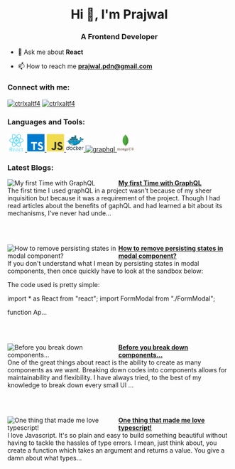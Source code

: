 <h1 align="center">Hi 👋, I'm Prajwal</h1>
<h3 align="center">A Frontend Developer</h3>

- 💬 Ask me about **React**

- 📫 How to reach me **prajwal.pdn@gmail.com**

<h3 align="left">Connect with me:</h3>
<p align="left">
<a href="https://twitter.com/ctrlxaltf4" target="blank"><img align="center" src="https://raw.githubusercontent.com/rahuldkjain/github-profile-readme-generator/master/src/images/icons/Social/twitter.svg" alt="ctrlxaltf4" height="30" width="40" /></a>
<a href="https://linkedin.com/in/ctrlxaltf4" target="blank"><img align="center" src="https://raw.githubusercontent.com/rahuldkjain/github-profile-readme-generator/master/src/images/icons/Social/linked-in-alt.svg" alt="ctrlxaltf4" height="30" width="40" /></a>
</p>

<h3 align="left">Languages and Tools:</h3>
<p align="left"> <a href="https://reactjs.org/" target="_blank" rel="noreferrer"> <img src="https://raw.githubusercontent.com/devicons/devicon/master/icons/react/react-original-wordmark.svg" alt="react" width="40" height="40"/> </a> <a href="https://www.typescriptlang.org/" target="_blank" rel="noreferrer"> <img src="https://raw.githubusercontent.com/devicons/devicon/master/icons/typescript/typescript-original.svg" alt="typescript" width="40" height="40"/> </a> </a> <a href="https://developer.mozilla.org/en-US/docs/Web/JavaScript" target="_blank" rel="noreferrer"> <img src="https://raw.githubusercontent.com/devicons/devicon/master/icons/javascript/javascript-original.svg" alt="javascript" width="40" height="40"/> </a> <a href="https://www.docker.com/" target="_blank" rel="noreferrer"> <img src="https://raw.githubusercontent.com/devicons/devicon/master/icons/docker/docker-original-wordmark.svg" alt="docker" width="40" height="40"/> </a> <a href="https://graphql.org" target="_blank" rel="noreferrer"> <img src="https://www.vectorlogo.zone/logos/graphql/graphql-icon.svg" alt="graphql" width="40" height="40"/> <a href="https://www.mongodb.com/" target="_blank" rel="noreferrer"> <img src="https://raw.githubusercontent.com/devicons/devicon/master/icons/mongodb/mongodb-original-wordmark.svg" alt="mongodb" width="40" height="40"/> </a> </p>

<h3 align="left"> Latest Blogs: </h3>

<!-- HASHNODE_BLOG:START -->
<p align="left">
<a href="https://www.forehead.dev//my-first-time-with-graphql" title="My first Time with GraphQL"><img src="https://cdn.hashnode.com/res/hashnode/image/upload/v1642349367328/0VSdUhatQ.png" alt="My first Time with GraphQL" width="250px" align="left" /></a>
<a href="https://www.forehead.dev//my-first-time-with-graphql" title="My first Time with GraphQL"><strong>My first Time with GraphQL</strong></a>
<br/> The first time I used graphQL in a project wasn’t because of my sheer inquisition but because it was a requirement of the project. Though I had read articles about the benefits of gaphQL and had learned a bit about its mechanisms, I’ve never had unde... </p> <br/> <br/>
<p align="left">
<a href="https://www.forehead.dev//how-to-remove-persisting-states-in-modal-component" title="How to remove persisting states in modal component?"><img src="https://cdn.hashnode.com/res/hashnode/image/unsplash/pY_AZJfdbHQ/upload/v1641307095948/-itkGnwjej.jpeg" alt="How to remove persisting states in modal component?" width="250px" align="left" /></a>
<a href="https://www.forehead.dev//how-to-remove-persisting-states-in-modal-component" title="How to remove persisting states in modal component?"><strong>How to remove persisting states in modal component?</strong></a>
<br/> If you don't understand what I mean by persisting states in modal components, then once quickly have to look at the sandbox below:




The code used is pretty simple: 

import * as React from "react";
import FormModal from "./FormModal";

function Ap... </p> <br/> <br/>
<p align="left">
<a href="https://www.forehead.dev//before-you-break-down-components" title="Before you break down components..."><img src="https://cdn.hashnode.com/res/hashnode/image/unsplash/XLmhRnV8yuc/upload/v1640706695613/RNU8uksBf.jpeg" alt="Before you break down components..." width="250px" align="left" /></a>
<a href="https://www.forehead.dev//before-you-break-down-components" title="Before you break down components..."><strong>Before you break down components...</strong></a>
<br/> One of the great things about react is the ability to create as many components as we want. Breaking down codes into components allows for maintainability and flexibility. I have always tried, to the best of my knowledge to break down every small UI ... </p> <br/> <br/>
<p align="left">
<a href="https://www.forehead.dev//one-thing-that-made-me-love-typescript" title="One thing that made me love typescript!"><img src="https://cdn.hashnode.com/res/hashnode/image/unsplash/BY34glOW7wA/upload/v1640009614496/4wihspXTF.jpeg" alt="One thing that made me love typescript!" width="250px" align="left" /></a>
<a href="https://www.forehead.dev//one-thing-that-made-me-love-typescript" title="One thing that made me love typescript!"><strong>One thing that made me love typescript!</strong></a>
<br/> I love Javascript. It's so plain and easy to build  something beautiful without having to tackle the hassles of type errors. I mean, just think about, you create a function which takes an argument and returns a value. You give a damn about what types... </p> <br/> <br/>
<!-- HASHNODE_BLOG:END -->
